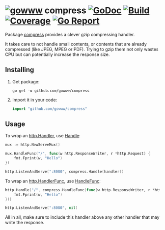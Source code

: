 # [![gowww](https://avatars.githubusercontent.com/u/18078923?s=20)](https://github.com/gowww) compress [![GoDoc](https://godoc.org/github.com/gowww/compress?status.svg)](https://godoc.org/github.com/gowww/compress) [![Build](https://travis-ci.org/gowww/compress.svg?branch=master)](https://travis-ci.org/gowww/compress) [![Coverage](https://coveralls.io/repos/github/gowww/compress/badge.svg?branch=master)](https://coveralls.io/github/gowww/compress?branch=master) [![Go Report](https://goreportcard.com/badge/github.com/gowww/compress)](https://goreportcard.com/report/github.com/gowww/compress)

Package [compress](https://godoc.org/github.com/gowww/compress) provides a clever gzip compressing handler.

It takes care to not handle small contents, or contents that are already compressed (like JPEG, MPEG or PDF).
Trying to gzip them not only wastes CPU but can potentially increase the response size.

## Installing

1. Get package:

	```Shell
	go get -u github.com/gowww/compress
	```

2. Import it in your code:

	```Go
	import "github.com/gowww/compress"
	```

## Usage

To wrap an [http.Handler](https://golang.org/pkg/net/http/#Handler), use [Handle](https://godoc.org/github.com/gowww/compress#Handle):

```Go
mux := http.NewServeMux()

mux.HandleFunc("/", func(w http.ResponseWriter, r *http.Request) {
	fmt.Fprint(w, "Hello")
})

http.ListenAndServe(":8080", compress.Handle(handler))
```

To wrap an [http.HandlerFunc](https://golang.org/pkg/net/http/#HandlerFunc), use [HandleFunc](https://godoc.org/github.com/gowww/compress#HandleFunc):

```Go
http.Handle("/", compress.HandleFunc(func(w http.ResponseWriter, r *http.Request) {
	fmt.Fprint(w, "Hello")
}))

http.ListenAndServe(":8080", nil)
```

All in all, make sure to include this handler above any other handler that may write the response.
